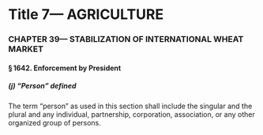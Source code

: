 
# Title 7— AGRICULTURE
### CHAPTER 39— STABILIZATION OF INTERNATIONAL WHEAT MARKET
#### § 1642. Enforcement by President
##### (j) “Person” defined

The term “person” as used in this section shall include the singular and the plural and any individual, partnership, corporation, association, or any other organized group of persons.
